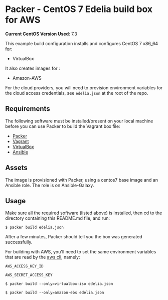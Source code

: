 # Packer - CentOS 7 Edelia build box for AWS

**Current CentOS Version Used**: 7.3

This example build configuration installs and configures CentOS 7 x86_64 for:

  - VirtualBox

It also creates images for :

  - Amazon-AWS

For the cloud providers, you will need to provision environment variables for
the cloud access credentials, see `edelia.json` at the root of the repo.

## Requirements

The following software must be installed/present on your local machine before you can use Packer to build the Vagrant box file:

  - [Packer](http://www.packer.io/)
  - [Vagrant](http://vagrantup.com/)
  - [VirtualBox](https://www.virtualbox.org/)
  - [Ansible](http://docs.ansible.com/intro_installation.html)

## Assets

The image is provisioned with Packer, using a centos7 base image and an Ansible role. The role is on Ansible-Galaxy.

## Usage

Make sure all the required software (listed above) is installed, then cd to the directory containing this README.md file, and run:

    $ packer build edelia.json

After a few minutes, Packer should tell you the box was generated successfully.

For building with AWS, you'll need to set the same environment variables that
are read by the [aws cli](https://docs.aws.amazon.com/cli/latest/userguide/cli-chap-getting-started.tml#cli-environment), namely:

    AWS_ACCESS_KEY_ID

    AWS_SECRET_ACCESS_KEY

    $ packer build --only=virtualbox-iso edelia.json

    $ packer build --only=amazon-ebs edelia.json

